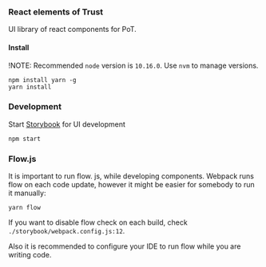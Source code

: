### React elements of Trust

UI library of react components for PoT. 

#### Install

!NOTE: Recommended `node` version is `10.16.0`. Use `nvm` to manage versions. 

```
npm install yarn -g
yarn install
```

### Development

Start [Storybook](https://storybook.js.org/) for UI development

```
npm start
```

### Flow.js

It is important to run flow. js, while developing components. Webpack runs flow on each code update, however it might be easier for somebody to run it manually: 

```
yarn flow
```

If you want to disable flow check on each build, check `./storybook/webpack.config.js:12`.

Also it is recommended to configure your IDE to run flow while you are writing code. 
